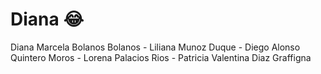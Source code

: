 # Diana :joy:

Diana Marcela Bolanos Bolanos - Liliana Munoz Duque - Diego Alonso Quintero Moros - Lorena Palacios Rios - Patricia Valentina Diaz Graffigna


